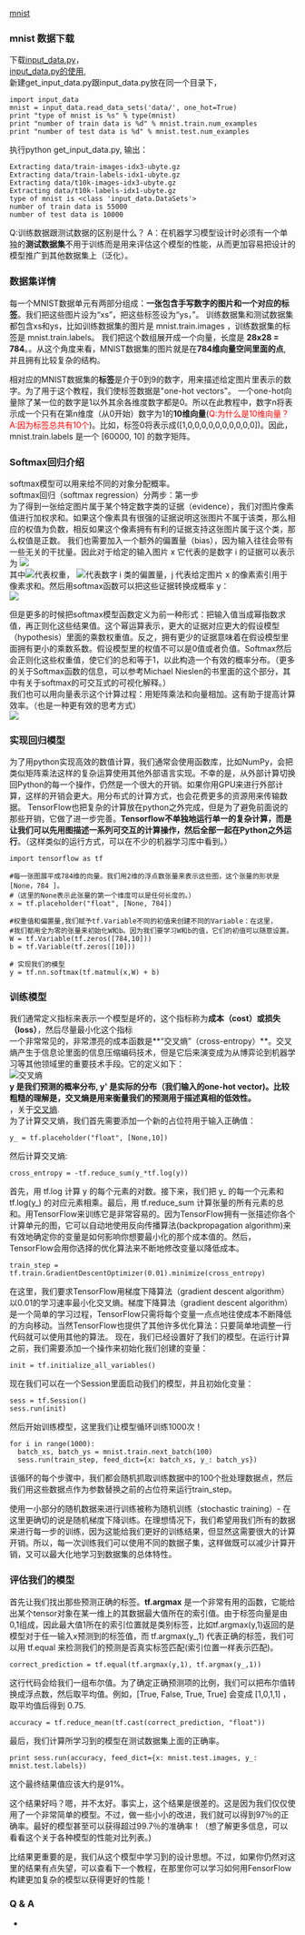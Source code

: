 [mnist](http://www.tensorfly.cn/tfdoc/tutorials/overview.html)
### mnist 数据下载
下载[input_data.py](https://tensorflow.googlesource.com/tensorflow/+/master/tensorflow/examples/tutorials/mnist/input_data.py)，</br>
[input_data.py的使用](http://blog.csdn.net/lwplwf/article/details/54896959),</br>
新建get_input_data.py跟input_data.py放在同一个目录下，
```
import input_data
mnist = input_data.read_data_sets('data/', one_hot=True)
print "type of mnist is %s" % type(mnist)
print "number of train data is %d" % mnist.train.num_examples
print "number of test data is %d" % mnist.test.num_examples
```
执行python get_input_data.py, 输出：
```
Extracting data/train-images-idx3-ubyte.gz
Extracting data/train-labels-idx1-ubyte.gz
Extracting data/t10k-images-idx3-ubyte.gz
Extracting data/t10k-labels-idx1-ubyte.gz
type of mnist is <class 'input_data.DataSets'>
number of train data is 55000
number of test data is 10000
```
Q:训练数据跟测试数据的区别是什么？
A：在机器学习模型设计时必须有一个单独的**测试数据集**不用于训练而是用来评估这个模型的性能，从而更加容易把设计的模型推广到其他数据集上（泛化）。
### 数据集详情
每一个MNIST数据单元有两部分组成：**一张包含手写数字的图片和一个对应的标签**。我们把这些图片设为“xs”，把这些标签设为“ys，”。
训练数据集和测试数据集都包含xs和ys，比如训练数据集的图片是 mnist.train.images ，训练数据集的标签是 mnist.train.labels。
我们把这个数组展开成一个向量，长度是 **28x28 = 784**。。从这个角度来看，MNIST数据集的图片就是在**784维向量空间里面的点**, 并且拥有比较复杂的结构。

相对应的MNIST数据集的**标签**是介于0到9的数字，用来描述给定图片里表示的数字。为了用于这个教程，我们使标签数据是"one-hot vectors"。 一个one-hot向量除了某一位的数字是1以外其余各维度数字都是0。所以在此教程中，数字n将表示成一个只有在第n维度（从0开始）数字为1的**10维向量**(<font color=#ff0000>Q:为什么是10维向量？A:因为标签总共有10个</font>)。比如，标签0将表示成([1,0,0,0,0,0,0,0,0,0,0])。因此， mnist.train.labels 是一个 [60000, 10] 的数字矩阵。 
### Softmax回归介绍 
softmax模型可以用来给不同的对象分配概率。</br>
softmax回归（softmax regression）分两步：第一步</br>
为了得到一张给定图片属于某个特定数字类的证据（evidence），我们对图片像素值进行加权求和。如果这个像素具有很强的证据说明这张图片不属于该类，那么相应的权值为负数，相反如果这个像素拥有有利的证据支持这张图片属于这个类，那么权值是正数。
我们也需要加入一个额外的偏置量（bias），因为输入往往会带有一些无关的干扰量。因此对于给定的输入图片 x 它代表的是数字 i 的证据可以表示为
![](http://www.tensorfly.cn/tfdoc/images/mnist1.png)</br>
其中![](http://www.tensorfly.cn/tfdoc/images/mnist2.png)代表权重， ![](http://www.tensorfly.cn/tfdoc/images/mnist3.png)代表数字 i 类的偏置量，j 代表给定图片 x 的像素索引用于像素求和。然后用softmax函数可以把这些证据转换成概率 y：</br>
![](http://www.tensorfly.cn/tfdoc/images/mnist4.png)</br>

但是更多的时候把softmax模型函数定义为前一种形式：把输入值当成幂指数求值，再正则化这些结果值。这个幂运算表示，更大的证据对应更大的假设模型（hypothesis）里面的乘数权重值。反之，拥有更少的证据意味着在假设模型里面拥有更小的乘数系数。假设模型里的权值不可以是0值或者负值。Softmax然后会正则化这些权重值，使它们的总和等于1，以此构造一个有效的概率分布。（更多的关于Softmax函数的信息，可以参考Michael Nieslen的书里面的这个部分，其中有关于softmax的可交互式的可视化解释。）</br>
我们也可以用向量表示这个计算过程：用矩阵乘法和向量相加。这有助于提高计算效率。（也是一种更有效的思考方式）</br>
![](http://www.tensorfly.cn/tfdoc/images/softmax-regression-vectorequation.png)</br>
### 实现回归模型 
为了用python实现高效的数值计算，我们通常会使用函数库，比如NumPy，会把类似矩阵乘法这样的复杂运算使用其他外部语言实现。不幸的是，从外部计算切换回Python的每一个操作，仍然是一个很大的开销。如果你用GPU来进行外部计算，这样的开销会更大。用分布式的计算方式，也会花费更多的资源用来传输数据。
TensorFlow也把复杂的计算放在python之外完成，但是为了避免前面说的那些开销，它做了进一步完善。**Tensorflow不单独地运行单一的复杂计算，而是让我们可以先用图描述一系列可交互的计算操作，然后全部一起在Python之外运行**。（这样类似的运行方式，可以在不少的机器学习库中看到。）
```
import tensorflow as tf

#每一张图展平成784维的向量。我们用2维的浮点数张量来表示这些图，这个张量的形状是[None，784 ]。
#（这里的None表示此张量的第一个维度可以是任何长度的。）
x = tf.placeholder("float", [None, 784])

#权重值和偏置量,我们赋予tf.Variable不同的初值来创建不同的Variable：在这里，
#我们都用全为零的张量来初始化W和b。因为我们要学习W和b的值，它们的初值可以随意设置。
W = tf.Variable(tf.zeros([784,10]))
b = tf.Variable(tf.zeros([10]))

# 实现我们的模型
y = tf.nn.softmax(tf.matmul(x,W) + b)
```
### 训练模型 
我们通常定义指标来表示一个模型是坏的，这个指标称为**成本（cost）或损失（loss）**，然后尽量最小化这个指标</br>
一个非常常见的，非常漂亮的成本函数是**“交叉熵”（cross-entropy）**。交叉熵产生于信息论里面的信息压缩编码技术，但是它后来演变成为从博弈论到机器学习等其他领域里的重要技术手段。它的定义如下：</br>
![交叉熵](http://www.tensorfly.cn/tfdoc/images/mnist10.png)</br>
**y 是我们预测的概率分布, y' 是实际的分布（我们输入的one-hot vector)。比较粗糙的理解是，交叉熵是用来衡量我们的预测用于描述真相的低效性。**</br>，关于[交叉熵](http://colah.github.io/posts/2015-09-Visual-Information/).</br>
为了计算交叉熵，我们首先需要添加一个新的占位符用于输入正确值：
```
y_ = tf.placeholder("float", [None,10])
```
然后计算交叉熵:
```
cross_entropy = -tf.reduce_sum(y_*tf.log(y))
```
首先，用 tf.log 计算 y 的每个元素的对数。接下来，我们把 y_ 的每一个元素和 tf.log(y_) 的对应元素相乘。最后，用 tf.reduce_sum 计算张量的所有元素的总和。用TensorFlow来训练它是非常容易的。因为TensorFlow拥有一张描述你各个计算单元的图，它可以自动地使用反向传播算法(backpropagation algorithm)来有效地确定你的变量是如何影响你想要最小化的那个成本值的。然后，TensorFlow会用你选择的优化算法来不断地修改变量以降低成本。
```
train_step = tf.train.GradientDescentOptimizer(0.01).minimize(cross_entropy)
```
在这里，我们要求TensorFlow用梯度下降算法（gradient descent algorithm）以0.01的学习速率最小化交叉熵。梯度下降算法（gradient descent algorithm）是一个简单的学习过程，TensorFlow只需将每个变量一点点地往使成本不断降低的方向移动。当然TensorFlow也提供了其他许多优化算法：只要简单地调整一行代码就可以使用其他的算法。
现在，我们已经设置好了我们的模型。在运行计算之前，我们需要添加一个操作来初始化我们创建的变量：
```
init = tf.initialize_all_variables()
```
现在我们可以在一个Session里面启动我们的模型，并且初始化变量：
```
sess = tf.Session()
sess.run(init)
```
然后开始训练模型，这里我们让模型循环训练1000次！
```
for i in range(1000):
  batch_xs, batch_ys = mnist.train.next_batch(100)
  sess.run(train_step, feed_dict={x: batch_xs, y_: batch_ys})
```
该循环的每个步骤中，我们都会随机抓取训练数据中的100个批处理数据点，然后我们用这些数据点作为参数替换之前的占位符来运行train_step。

使用一小部分的随机数据来进行训练被称为随机训练（stochastic training）- 在这里更确切的说是随机梯度下降训练。在理想情况下，我们希望用我们所有的数据来进行每一步的训练，因为这能给我们更好的训练结果，但显然这需要很大的计算开销。所以，每一次训练我们可以使用不同的数据子集，这样做既可以减少计算开销，又可以最大化地学习到数据集的总体特性。
### 评估我们的模型 
首先让我们找出那些预测正确的标签。**tf.argmax** 是一个非常有用的函数，它能给出某个tensor对象在某一维上的其数据最大值所在的索引值。由于标签向量是由0,1组成，因此最大值1所在的索引位置就是类别标签，比如tf.argmax(y,1)返回的是模型对于任一输入x预测到的标签值，而 tf.argmax(y_,1) 代表正确的标签，我们可以用 tf.equal 来检测我们的预测是否真实标签匹配(索引位置一样表示匹配)。
```
correct_prediction = tf.equal(tf.argmax(y,1), tf.argmax(y_,1))
```
这行代码会给我们一组布尔值。为了确定正确预测项的比例，我们可以把布尔值转换成浮点数，然后取平均值。例如，[True, False, True, True] 会变成 [1,0,1,1] ，取平均值后得到 0.75.
```
accuracy = tf.reduce_mean(tf.cast(correct_prediction, "float"))
```
最后，我们计算所学习到的模型在测试数据集上面的正确率。
```
print sess.run(accuracy, feed_dict={x: mnist.test.images, y_: mnist.test.labels})
```
这个最终结果值应该大约是91%。

这个结果好吗？嗯，并不太好。事实上，这个结果是很差的。这是因为我们仅仅使用了一个非常简单的模型。不过，做一些小小的改进，我们就可以得到97％的正确率。最好的模型甚至可以获得超过99.7％的准确率！（想了解更多信息，可以看看这个关于各种模型的性能对比列表。)

比结果更重要的是，我们从这个模型中学习到的设计思想。不过，如果你仍然对这里的结果有点失望，可以查看下一个教程，在那里你可以学习如何用FensorFlow构建更加复杂的模型以获得更好的性能！
### Q & A
- 

